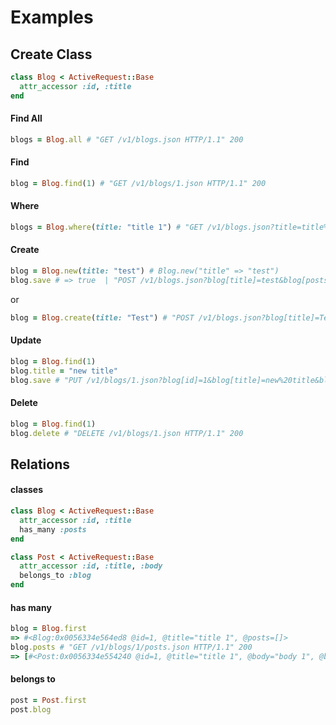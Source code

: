 # Examples

## Create Class

```ruby
class Blog < ActiveRequest::Base
  attr_accessor :id, :title
end
```

#### Find All

```ruby
blogs = Blog.all # "GET /v1/blogs.json HTTP/1.1" 200
```

#### Find

```ruby
blog = Blog.find(1) # "GET /v1/blogs/1.json HTTP/1.1" 200
```

#### Where

```ruby
blogs = Blog.where(title: "title 1") # "GET /v1/blogs.json?title=title%201 HTTP/1.1" 200
```

#### Create
```ruby
blog = Blog.new(title: "test") # Blog.new("title" => "test")
blog.save # => true  | "POST /v1/blogs.json?blog[title]=test&blog[posts_attributes][]= HTTP/1.1" 201
```
or
```ruby
blog = Blog.create(title: "Test") # "POST /v1/blogs.json?blog[title]=Test&blog[posts_attributes][]= HTTP/1.1" 201
```

#### Update

```ruby
blog = Blog.find(1)
blog.title = "new title"
blog.save # "PUT /v1/blogs/1.json?blog[id]=1&blog[title]=new%20title&blog[posts_attributes][]= HTTP/1.1" 200
```

#### Delete

```ruby
blog = Blog.find(1)
blog.delete # "DELETE /v1/blogs/1.json HTTP/1.1" 200
```

## Relations

#### classes
```ruby
class Blog < ActiveRequest::Base
  attr_accessor :id, :title
  has_many :posts
end

class Post < ActiveRequest::Base
  attr_accessor :id, :title, :body
  belongs_to :blog
end
```

#### has many

```ruby
blog = Blog.first
=> #<Blog:0x0056334e564ed8 @id=1, @title="title 1", @posts=[]>
blog.posts # "GET /v1/blogs/1/posts.json HTTP/1.1" 200
=> [#<Post:0x0056334e554240 @id=1, @title="title 1", @body="body 1", @blog=nil>, #<Post:0x0056334e5537a0 @id=2, @title="title 2", @body="body 2", @blog=nil>]
```

#### belongs to

```ruby
post = Post.first
post.blog
```
